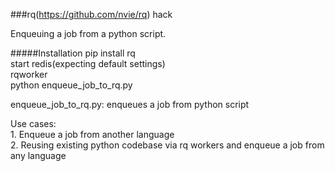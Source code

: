 ###rq(https://github.com/nvie/rq) hack

Enqueuing a job from a python script.  

#####Installation
        pip install rq  
        start redis(expecting default settings)  
        rqworker  
        python enqueue_job_to_rq.py  

enqueue_job_to_rq.py: enqueues a job from python script  

Use cases:  
        1. Enqueue a job from another language  
        2. Reusing existing python codebase via rq workers and enqueue a job from any language    
